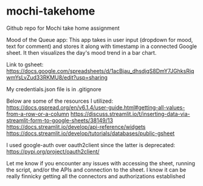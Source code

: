 # mochi-takehome
Github repo for Mochi take home assignment

Mood of the Queue app:
This app takes in user input (dropdown for mood, text for comment) and stores it along with timestamp in a connected Google sheet. It then visualizes the day's mood trend in a bar chart.

Link to gsheet: 
https://docs.google.com/spreadsheets/d/1acBjau_dhsdjqS8DmY7JGhksRjqwmYsLvZud33RKMU8/edit?usp=sharing

My credentials.json file is in .gitignore

Below are some of the resources I utilized: 
https://docs.gspread.org/en/v6.1.4/user-guide.html#getting-all-values-from-a-row-or-a-column
https://discuss.streamlit.io/t/inserting-data-via-streamlit-form-to-google-sheets/38149/13
https://docs.streamlit.io/develop/api-reference/widgets
https://docs.streamlit.io/develop/tutorials/databases/public-gsheet


I used google-auth over oauth2client since the latter is deprecated:
https://pypi.org/project/oauth2client/

Let me know if you encounter any issues with accessing the sheet, running the script, and/or the APIs and connection to the sheet. I know it can be really finnicky getting all the connectors and authorizations established 
